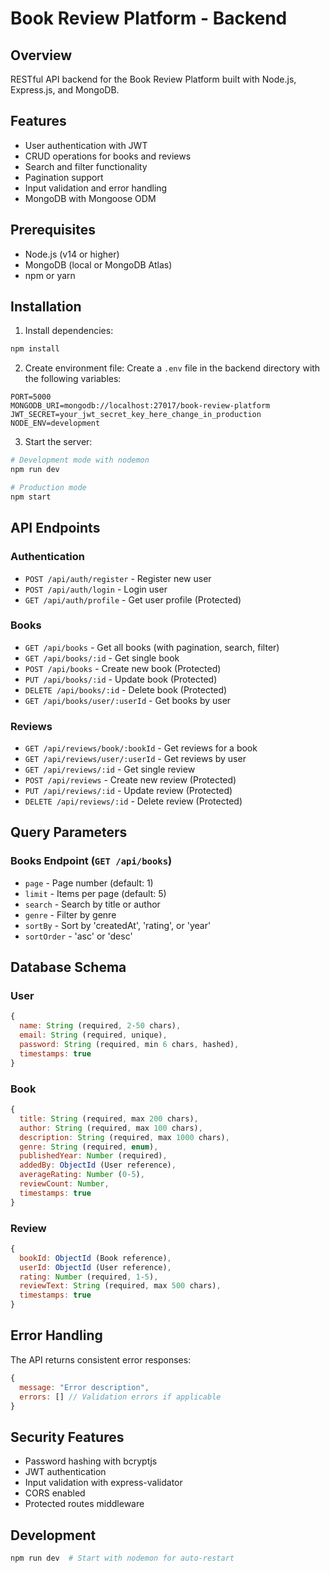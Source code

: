 # Book Review Platform - Backend

## Overview
RESTful API backend for the Book Review Platform built with Node.js, Express.js, and MongoDB.

## Features
- User authentication with JWT
- CRUD operations for books and reviews
- Search and filter functionality
- Pagination support
- Input validation and error handling
- MongoDB with Mongoose ODM

## Prerequisites
- Node.js (v14 or higher)
- MongoDB (local or MongoDB Atlas)
- npm or yarn

## Installation

1. Install dependencies:
```bash
npm install
```

2. Create environment file:
Create a `.env` file in the backend directory with the following variables:
```
PORT=5000
MONGODB_URI=mongodb://localhost:27017/book-review-platform
JWT_SECRET=your_jwt_secret_key_here_change_in_production
NODE_ENV=development
```

3. Start the server:
```bash
# Development mode with nodemon
npm run dev

# Production mode
npm start
```

## API Endpoints

### Authentication
- `POST /api/auth/register` - Register new user
- `POST /api/auth/login` - Login user
- `GET /api/auth/profile` - Get user profile (Protected)

### Books
- `GET /api/books` - Get all books (with pagination, search, filter)
- `GET /api/books/:id` - Get single book
- `POST /api/books` - Create new book (Protected)
- `PUT /api/books/:id` - Update book (Protected)
- `DELETE /api/books/:id` - Delete book (Protected)
- `GET /api/books/user/:userId` - Get books by user

### Reviews
- `GET /api/reviews/book/:bookId` - Get reviews for a book
- `GET /api/reviews/user/:userId` - Get reviews by user
- `GET /api/reviews/:id` - Get single review
- `POST /api/reviews` - Create new review (Protected)
- `PUT /api/reviews/:id` - Update review (Protected)
- `DELETE /api/reviews/:id` - Delete review (Protected)

## Query Parameters

### Books Endpoint (`GET /api/books`)
- `page` - Page number (default: 1)
- `limit` - Items per page (default: 5)
- `search` - Search by title or author
- `genre` - Filter by genre
- `sortBy` - Sort by 'createdAt', 'rating', or 'year'
- `sortOrder` - 'asc' or 'desc'

## Database Schema

### User
```javascript
{
  name: String (required, 2-50 chars),
  email: String (required, unique),
  password: String (required, min 6 chars, hashed),
  timestamps: true
}
```

### Book
```javascript
{
  title: String (required, max 200 chars),
  author: String (required, max 100 chars),
  description: String (required, max 1000 chars),
  genre: String (required, enum),
  publishedYear: Number (required),
  addedBy: ObjectId (User reference),
  averageRating: Number (0-5),
  reviewCount: Number,
  timestamps: true
}
```

### Review
```javascript
{
  bookId: ObjectId (Book reference),
  userId: ObjectId (User reference),
  rating: Number (required, 1-5),
  reviewText: String (required, max 500 chars),
  timestamps: true
}
```

## Error Handling
The API returns consistent error responses:
```javascript
{
  message: "Error description",
  errors: [] // Validation errors if applicable
}
```

## Security Features
- Password hashing with bcryptjs
- JWT authentication
- Input validation with express-validator
- CORS enabled
- Protected routes middleware

## Development
```bash
npm run dev  # Start with nodemon for auto-restart
```
